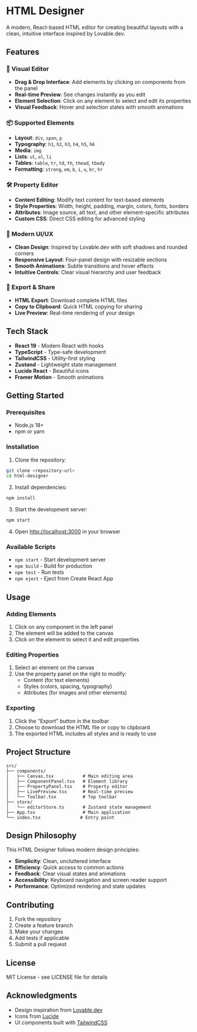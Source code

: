 # HTML Designer

A modern, React-based HTML editor for creating beautiful layouts with a clean, intuitive interface inspired by Lovable.dev.

## Features

### 🎨 Visual Editor
- **Drag & Drop Interface**: Add elements by clicking on components from the panel
- **Real-time Preview**: See changes instantly as you edit
- **Element Selection**: Click on any element to select and edit its properties
- **Visual Feedback**: Hover and selection states with smooth animations

### 📦 Supported Elements
- **Layout**: `div`, `span`, `p`
- **Typography**: `h1`, `h2`, `h3`, `h4`, `h5`, `h6`
- **Media**: `img`
- **Lists**: `ul`, `ol`, `li`
- **Tables**: `table`, `tr`, `td`, `th`, `thead`, `tbody`
- **Formatting**: `strong`, `em`, `b`, `i`, `u`, `br`, `hr`

### 🛠️ Property Editor
- **Content Editing**: Modify text content for text-based elements
- **Style Properties**: Width, height, padding, margin, colors, fonts, borders
- **Attributes**: Image source, alt text, and other element-specific attributes
- **Custom CSS**: Direct CSS editing for advanced styling

### 📱 Modern UI/UX
- **Clean Design**: Inspired by Lovable.dev with soft shadows and rounded corners
- **Responsive Layout**: Four-panel design with resizable sections
- **Smooth Animations**: Subtle transitions and hover effects
- **Intuitive Controls**: Clear visual hierarchy and user feedback

### 💾 Export & Share
- **HTML Export**: Download complete HTML files
- **Copy to Clipboard**: Quick HTML copying for sharing
- **Live Preview**: Real-time rendering of your design

## Tech Stack

- **React 19** - Modern React with hooks
- **TypeScript** - Type-safe development
- **TailwindCSS** - Utility-first styling
- **Zustand** - Lightweight state management
- **Lucide React** - Beautiful icons
- **Framer Motion** - Smooth animations

## Getting Started

### Prerequisites
- Node.js 18+ 
- npm or yarn

### Installation

1. Clone the repository:
```bash
git clone <repository-url>
cd html-designer
```

2. Install dependencies:
```bash
npm install
```

3. Start the development server:
```bash
npm start
```

4. Open [http://localhost:3000](http://localhost:3000) in your browser

### Available Scripts

- `npm start` - Start development server
- `npm build` - Build for production
- `npm test` - Run tests
- `npm eject` - Eject from Create React App

## Usage

### Adding Elements
1. Click on any component in the left panel
2. The element will be added to the canvas
3. Click on the element to select it and edit properties

### Editing Properties
1. Select an element on the canvas
2. Use the property panel on the right to modify:
   - Content (for text elements)
   - Styles (colors, spacing, typography)
   - Attributes (for images and other elements)

### Exporting
1. Click the "Export" button in the toolbar
2. Choose to download the HTML file or copy to clipboard
3. The exported HTML includes all styles and is ready to use

## Project Structure

```
src/
├── components/
│   ├── Canvas.tsx           # Main editing area
│   ├── ComponentPanel.tsx   # Element library
│   ├── PropertyPanel.tsx    # Property editor
│   ├── LivePreview.tsx      # Real-time preview
│   └── Toolbar.tsx          # Top toolbar
├── store/
│   └── editorStore.ts       # Zustand state management
├── App.tsx                  # Main application
└── index.tsx               # Entry point
```

## Design Philosophy

This HTML Designer follows modern design principles:

- **Simplicity**: Clean, uncluttered interface
- **Efficiency**: Quick access to common actions
- **Feedback**: Clear visual states and animations
- **Accessibility**: Keyboard navigation and screen reader support
- **Performance**: Optimized rendering and state updates

## Contributing

1. Fork the repository
2. Create a feature branch
3. Make your changes
4. Add tests if applicable
5. Submit a pull request

## License

MIT License - see LICENSE file for details

## Acknowledgments

- Design inspiration from [Lovable.dev](https://lovable.dev)
- Icons from [Lucide](https://lucide.dev)
- UI components built with [TailwindCSS](https://tailwindcss.com)

